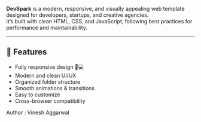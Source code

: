 **DevSpark** is a modern, responsive, and visually appealing web template designed for developers, startups, and creative agencies.  
It’s built with clean HTML, CSS, and JavaScript, following best practices for performance and maintainability.

---

## 🌟 Features

- Fully responsive design 📱💻
- Modern and clean UI/UX
- Organized folder structure
- Smooth animations & transitions
- Easy to customize
- Cross-browser compatibility

Author : Vinesh Aggarwal
